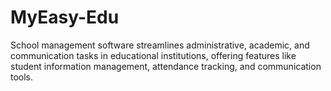 # MyEasy-Edu
School management software streamlines administrative, academic, and communication tasks in educational institutions, offering features like student information management, attendance tracking, and communication tools.
